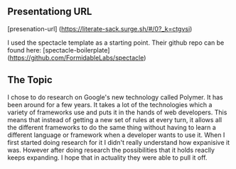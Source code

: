 <!-- MarkdownTOC depth=4 autolink=true bracket=round autoanchor=true -->
<a name="presntation-url">

## Presentationg URL
[presenation-url]
(https://literate-sack.surge.sh/#/0?_k=ctgvsi)

<!-- /MarkdownTOC -->

I used the spectacle template as a starting point. Their github repo can be found
here:
[spectacle-boilerplate]
(https://github.com/FormidableLabs/spectacle)

<a name="topic-choice"></a>
## The Topic

I chose to do research on Google's new technology called Polymer. It has been
around for a few years. It takes a lot of the technologies which a variety of
frameworks use and puts it in the hands of web developers. This means that
instead of getting a new set of rules at every turn, it allows all the different
frameworks to do the same thing without having to learn a different language or
framework when a developer wants to use it. When I first started doing research
for it I didn't really understand how expanisive it was. However after doing
research the possibilities that it holds reaclly keeps expanding. I hope that in
actuality they were able to pull it off.
